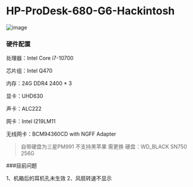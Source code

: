 # HP-ProDesk-680-G6-Hackintosh

![image](https://user-images.githubusercontent.com/46889782/124578101-7c72a380-de80-11eb-9213-97e6648ca5f0.png)
### 硬件配置

处理器：Intel Core i7-10700

芯片组：Intel Q470

内存：24G DDR4 2400 * 3

显卡：UHD630

声卡：ALC222

网卡：Intel I219LM11

无线网卡：BCM94360CD with NGFF Adapter

> 自带硬盘为三星PM991 不支持黑苹果 需更换
硬盘：WD_BLACK SN750 256G

###目前问题

1、机箱后的耳机孔未生效
2、风扇转速不显示
